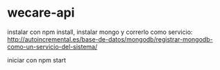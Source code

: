 # wecare-api


instalar con npm install,
instalar mongo y correrlo como servicio:
http://autoincremental.es/base-de-datos/mongodb/registrar-mongodb-como-un-servicio-del-sistema/

iniciar con npm start
